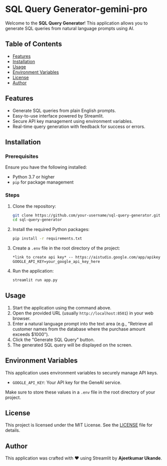 # SQL Query Generator-gemini-pro


Welcome to the **SQL Query Generator**! This application allows you to generate SQL queries from natural language prompts using AI.

## Table of Contents

- [Features](#features)
- [Installation](#installation)
- [Usage](#usage)
- [Environment Variables](#environment-variables)
- [License](#license)
- [Author](#author)

## Features

- Generate SQL queries from plain English prompts.
- Easy-to-use interface powered by Streamlit.
- Secure API key management using environment variables.
- Real-time query generation with feedback for success or errors.

## Installation

### Prerequisites

Ensure you have the following installed:

- Python 3.7 or higher
- `pip` for package management

### Steps

1. Clone the repository:

    ```bash
    git clone https://github.com/your-username/sql-query-generator.git
    cd sql-query-generator
    ```

2. Install the required Python packages:

    ```bash
    pip install -r requirements.txt
    ```

3. Create a `.env` file in the root directory of the project:

    ```plaintext
    *link to create api key* -- https://aistudio.google.com/app/apikey
    GOOGLE_API_KEY=your_google_api_key_here
    ```

4. Run the application:

    ```bash
    streamlit run app.py
    ```

## Usage

1. Start the application using the command above.
2. Open the provided URL (usually `http://localhost:8501`) in your web browser.
3. Enter a natural language prompt into the text area (e.g., "Retrieve all customer names from the database where the purchase amount exceeds $1000").
4. Click the "Generate SQL Query" button.
5. The generated SQL query will be displayed on the screen.

## Environment Variables

This application uses environment variables to securely manage API keys.

- `GOOGLE_API_KEY`: Your API key for the GeneAI service.

Make sure to store these values in a `.env` file in the root directory of your project.

## License

This project is licensed under the MIT License. See the [LICENSE](LICENSE) file for details.

## Author

This application was crafted with :heart: using Streamlit by **Ajeetkumar Ukande**.

